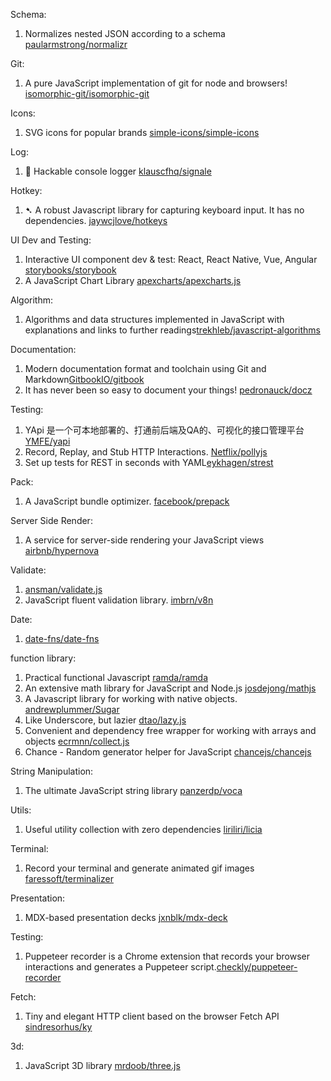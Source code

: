 Schema:
1. Normalizes nested JSON according to a schema [paularmstrong/normalizr](https://github.com/paularmstrong/normalizr)

Git:
1. A pure JavaScript implementation of git for node and browsers! [isomorphic-git/isomorphic-git](https://github.com/isomorphic-git/isomorphic-git)

Icons:
1. SVG icons for popular brands [simple-icons/simple-icons](https://github.com/simple-icons/simple-icons)

Log:
1. 👋 Hackable console logger [klauscfhq/signale](https://github.com/klauscfhq/signale)

Hotkey:
1. ➷ A robust Javascript library for capturing keyboard input. It has no dependencies. [jaywcjlove/hotkeys](https://github.com/jaywcjlove/hotkeys)

UI Dev and Testing:
1. Interactive UI component dev & test: React, React Native, Vue, Angular [storybooks/storybook](https://github.com/storybooks/storybook)
2. A JavaScript Chart Library [apexcharts/apexcharts.js](https://github.com/apexcharts/apexcharts.js)

Algorithm:
1. Algorithms and data structures implemented in JavaScript with explanations and links to further readings[trekhleb/javascript-algorithms](https://github.com/trekhleb/javascript-algorithms)

Documentation:
1. Modern documentation format and toolchain using Git and Markdown[GitbookIO/gitbook](https://github.com/GitbookIO/gitbook)
2. It has never been so easy to document your things! [pedronauck/docz](https://github.com/pedronauck/docz)

Testing:
1. YApi 是一个可本地部署的、打通前后端及QA的、可视化的接口管理平台 [YMFE/yapi](https://github.com/YMFE/yapi)
2. Record, Replay, and Stub HTTP Interactions. [Netflix/pollyjs](https://github.com/Netflix/pollyjs)
3.  Set up tests for REST in seconds with YAML[eykhagen/strest](https://github.com/eykhagen/strest)

Pack:
1. A JavaScript bundle optimizer. [facebook/prepack](https://github.com/facebook/prepack)

Server Side Render:
1. A service for server-side rendering your JavaScript views [airbnb/hypernova](https://github.com/airbnb/hypernova)

Validate:
1. [ansman/validate.js](https://github.com/ansman/validate.js)
2. JavaScript fluent validation library. [imbrn/v8n](https://github.com/imbrn/v8n)

Date:
1. [date-fns/date-fns](https://github.com/date-fns/date-fns)

function library:
1. Practical functional Javascript [ramda/ramda](https://github.com/ramda/ramda)
2. An extensive math library for JavaScript and Node.js [josdejong/mathjs](https://github.com/josdejong/mathjs)
3. A Javascript library for working with native objects. [andrewplummer/Sugar](https://github.com/andrewplummer/Sugar)
4. Like Underscore, but lazier [dtao/lazy.js](https://github.com/dtao/lazy.js)
5. Convenient and dependency free wrapper for working with arrays and objects [ecrmnn/collect.js](https://github.com/ecrmnn/collect.js/)
6. Chance - Random generator helper for JavaScript [chancejs/chancejs](https://github.com/chancejs/chancejs)

String Manipulation:
1. The ultimate JavaScript string library [panzerdp/voca](https://github.com/panzerdp/voca)

Utils:
1. Useful utility collection with zero dependencies [liriliri/licia](https://github.com/liriliri/licia)

Terminal:
1. Record your terminal and generate animated gif images [faressoft/terminalizer](https://github.com/faressoft/terminalizer)

Presentation:
1. MDX-based presentation decks [jxnblk/mdx-deck](https://github.com/jxnblk/mdx-deck)

Testing:
1. Puppeteer recorder is a Chrome extension that records your browser interactions and generates a Puppeteer script.[checkly/puppeteer-recorder](https://github.com/checkly/puppeteer-recorder)

Fetch:
1. Tiny and elegant HTTP client based on the browser Fetch API [sindresorhus/ky](https://github.com/sindresorhus/ky)

3d:
1. JavaScript 3D library [mrdoob/three.js](https://github.com/mrdoob/three.js)
